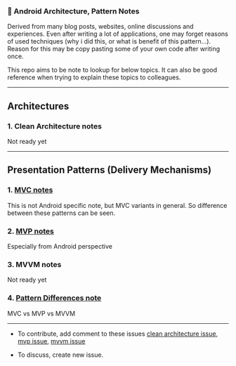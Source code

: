 ### :blue_book: Android Architecture, Pattern Notes
Derived from many blog posts, websites, online discussions and experiences. Even after writing a lot of applications, one may forget reasons of used techniques (why i did this, or what is benefit of this pattern...). Reason for this may be copy pasting some of your own code after writing once.

This repo aims to be note to lookup for below topics. It can also be good reference when trying to explain these topics to colleagues.

---
## Architectures
### 1. Clean Architecture notes
Not ready yet

---
## Presentation Patterns (Delivery Mechanisms)
### 1. [MVC notes](https://github.com/jemshit/android_architecture_notes/blob/master/mvc_cheatsheet.md)

This is not Android specific note, but MVC variants in general. So difference between these patterns can be seen.

### 2. [MVP notes](https://github.com/jemshit/android_architecture_notes/blob/master/mvp_cheatsheet.md)
Especially from Android perspective

### 3. MVVM notes
Not ready yet

### 4. [Pattern Differences note](https://github.com/jemshit/android_architecture_notes/blob/master/pattern_differences.md)
MVC vs MVP vs MVVM

---
- To contribute, add comment to these issues [clean architecture issue](https://github.com/jemshit/android_architecture_notes/issues/1), [mvp issue](https://github.com/jemshit/android_architecture_notes/issues/2), [mvvm issue](https://github.com/jemshit/android_architecture_notes/issues/3)

- To discuss, create new issue.

